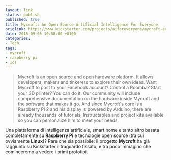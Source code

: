 ```yaml
---
layout: link
status: publish
published: true
title: Mycroft: An Open Source Artificial Intelligence For Everyone
origlink: https://www.kickstarter.com/projects/aiforeveryone/mycroft-an-open-source-artificial-intelligence-for
date: 2015-09-05 10:58:00 +0100
categories:
- Tech
tags:
- mycroft
- raspberry pi
- IoT
---
```


> Mycroft is an open source and open hardware platform.  It allows developers, makers and tinkerers to explore their own ideas. Want Mycroft to post to your Facebook account? Control a Roomba? Start your 3D printer? You can do it. Our community will include comprehensive documentation on the hardware inside Mycroft and the software that makes it go. And since Mycroft's core is a Raspberry Pi 2 and his display is powered by Arduino, there are already thousands of tutorials, Instructables and project kits available so you can personalize him to meet your needs.

Una piattaforma di intelligenza artificiale, smart home e tanto altro basata completamente su **Raspberry Pi** e tecnologie open source (tra cui ovviamente **Linux**)? Pare che sia possibile: il progetto **Mycroft** ha già raggiunto su Kickstarter il traguardo fissato, e tra poco immagino che cominceremo a vedere i primi prototipi.
